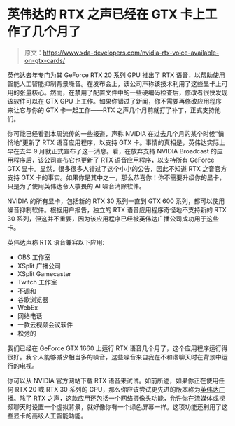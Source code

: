 # 英伟达的 RTX 之声已经在 GTX 卡上工作了几个月了

> 原文：<https://www.xda-developers.com/nvidia-rtx-voice-available-on-gtx-cards/>

英伟达去年专门为其 GeForce RTX 20 系列 GPU 推出了 RTX 语音，以帮助使用智能人工智能抑制背景噪音。在发布会上，该公司声称该技术利用了这些显卡上可用的张量核心。然而，在禁用了配置文件中的一些硬编码检查后，修改者很快发现该软件可以在 GTX GPU 上工作。如果你错过了新闻，你不需要再修改应用程序来让它与你的 GTX 卡一起工作——RTX 之声几个月前就打了补丁，正式支持他们。

你可能已经看到本周流传的一些报道，声称 NVIDIA 在过去几个月的某个时候“悄悄地”更新了 RTX 语音应用程序，以支持 GTX 卡。事情的真相是，英伟达实际上早在去年 9 月就正式宣布了这一消息。看，在放弃支持 NVIDIA Broadcast 的应用程序后，该公司[宣布](https://www.nvidia.com/en-us/geforce/news/nvidia-broadcast-app/#textcomponentenhance_1416537345726fc84b_e1d3_4791_bb60_044787385415:~:text=For%20those%20of%20you%20that%20want%20to%20try%20out%20the%20AI%20noise%20removal%20capabilities)它也更新了 RTX 语音应用程序，以支持所有 GeForce GTX 显卡。显然，很多很多人错过了这个小小的公告，因此不知道 RTX 之音官方支持 GTX 卡的事实。如果你是其中之一，那么恭喜你！你不需要升级你的显卡，只是为了使用英伟达令人敬畏的 AI 噪音消除软件。

NVIDIA 的所有显卡，包括新的 RTX 30 系列一直到 GTX 600 系列，都可以使用噪音抑制软件。根据用户报告，独立的 RTX 语音应用程序奇怪地不支持新的 RTX 30 系列，但这并不重要，因为该应用程序已经被英伟达广播公司成功用于这些卡。

英伟达声称 RTX 语音兼容以下应用:

*   OBS 工作室
*   XSplit 广播公司
*   XSplit Gamecaster
*   Twitch 工作室
*   不调和
*   谷歌浏览器
*   WebEx
*   网络电话
*   一款云视频会议软件
*   松弛的

我们已经在 GeForce GTX 1660 上运行 RTX 语音几个月了，这个应用程序运行得很好。我个人能够减少相当多的噪音，这些噪音来自我在不和谐聊天时在背景中运行的电视。

你可以从 NVIDIA 官方网站下载 RTX 语音来试试。如前所述，如果你正在使用任何 RTX 20 或 RTX 30 系列的 GPU，那么你应该尝试更先进的版本称为[英伟达广播](https://www.nvidia.com/en-in/geforce/broadcasting/broadcast-app/)。除了 RTX 之声，这款应用还包括一个网络摄像头功能，允许你在流媒体或视频聊天时设置一个虚拟背景，就好像你有一个绿色屏幕一样。这项功能还利用了这些显卡的高级人工智能功能。